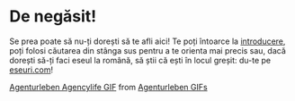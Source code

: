 # De negăsit!

Se prea poate să nu-ți dorești să te afli aici! Te poți întoarce la [introducere](/index.md), poți folosi căutarea din stânga sus pentru a te orienta mai precis sau, dacă dorești să-ți faci eseul la română, să știi că ești în locul greșit: du-te pe [eseuri.com](https://eseuri.com)!

<div class="tenor-gif-embed" data-postid="20499783" data-share-method="host" data-width="100%" data-aspect-ratio="1.0"><a href="https://tenor.com/view/agenturleben-agencylife-hannover-kochstrasse-kstr-gif-20499783">Agenturleben Agencylife GIF</a> from <a href="https://tenor.com/search/agenturleben-gifs">Agenturleben GIFs</a></div><script type="text/javascript" async src="https://tenor.com/embed.js"></script>
